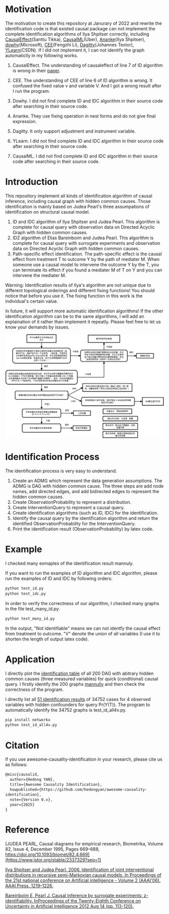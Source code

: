 # Motivation

The motivation to create this repository at Janurary of 2022 and rewrite the identification code is that existed causal package can not implement the complete identification algorithms of Ilya Shpitser correctly, including [CausalEffect](https://github.com/santikka/causaleffect)(Santtu Tikka), [CausalML](https://causalml.readthedocs.io/en/latest/about.html)(Uber), [Ananke](https://ananke.readthedocs.io/en/latest/)(Ilya Shpitser), [dowhy](https://github.com/py-why/dowhy)(Microsoft), [CEE](https://github.com/L-F-Z/CEE)(Fengzhi Li), [Dagitty](https://www.dagitty.net/)(Johannes Textor), [YLearn](https://github.com/DataCanvasIO/YLearn)(CSDN). If I did not implement it, I can not identify the graph automaticlly in my following works. 

1. CausalEffect.
The understanding of causaleffect of line 7 of ID algorithm is wrong in their [paper](https://www.jstatsoft.org/article/view/v076i12/0). 

2. CEE.
The understanding of CEE of line 6 of ID algorithm is wrong. It confused the fixed value v and variable V. And I got a wrong result after I run the program. 

3. Dowhy.
I did not find complete ID and IDC algorithm in their source code after searching in their source code. 

4. Ananke.
They use fixing operation in nest forms and do not give final expression. 

5. Dagitty.
It only support adjustment and instrument variable.

6. YLearn.
I did not find complete ID and IDC algorithm in their source code after searching in their source code. 

7. CausalML.
I did not find complete ID and IDC algorithm in their source code after searching in their source code. 

# Introduction

This repository implement all kinds of identification algorithm of causal inference, including causal graph with hidden common causes. Those identification is mainly based on Judea Pearl's three assumpations of identification on structural causal model. 

1. ID and IDC algorithm of Ilya Shpitser and Judea Pearl. This algorithm is complete for causal query with observation data on Directed Acyclic Graph with hidden common causes. 
2. IDZ algorithm of Elias Bareinboim and Judea Pearl. This algorithm is complete for causal query with surrogate experiments and observation data on Directed Acyclic Graph with hidden common causes. 
3. Path-specific effect identification. The path-specific effect is the causal effect from treatment T to outcome Y by the path of mediater M. When someone use a causal model to intervene the outcome Y by the T, you can terminate its effect if you found a mediater M of T on Y and you can intervene the mediater M. 

Warning: Identification results of Ilya's algorithm are not unique due to different topological orderings and different fixing functions! You should notice that before you use it. The fixing function in this work is the individual's certain value. 

In future, it will support more automatic identification algorithms! If the other identification algorithm can be to the same algorithms, I will add an explaination of it rather than implement it repeatly. Please feel free to let us know your demands by issues. 

![Decision Tree of Identification Algorithm](figs/因果效应识别流程图.png)

# Identification Process

The identification process is very easy to understand. 

1. Create an ADMG which represent the data generation assumptions. The ADMG is DAG with hidden common cause. The three steps are add node names, add directed edges, and add bidirected edges to represent the hidden common causes. 
2. Create ObservationProbability to represent a distribution. 
3. Create InterventionQuery to represent a causal query. 
4. Create identification algorithms (such as ID, IDC) for the identification.
5. Identify the causal query by the identification algorithm and return the identified ObservationProbability for the InterventionQuery. 
6. Print the identification result (ObservationProbability) by latex code. 

# Example

I checked many exmaples of the identification result mannuly. 

If you want to run the examples of ID algorithm and IDC algorithm, please run the examples of ID and IDC by following orders:

```python
python test_id.py
python test_idc.py
```

In order to verify the correctness of our algorithm, I checked many graphs in the file test_many_id.py. 

```python
python test_many_id.py
```

In the output, "Not identifiable" means we can not identfy the causal effect from treatment to outcome. "V" denote the union of all variables (I use it to shorten the length of output latex code).

# Application

I directly plot the [identification table](https://hedongyan.github.io/files/id3.html) of all 200 DAG with abitrary hidden common causes (three measured variables) for quick (conditional) causal query. I firstly identify the 200 graphs [mannully](https://hedongyan.github.io/files/myuai2022.pdf) and then check the correctness of the program. 

I directly list all [51 identification results](https://hedongyan.github.io/files/id4.pdf) of 34752 cases for 4 observed variables with hidden confounders for query Pr(Y(T)). The program to automatically identify the 34752 graphs is test_id_all4v.py. 

```python
pip install networkx
python test_id_all4v.py
```

# Citation

If you use awesome-causality-identification in your research, please cite us as follows:
```
@misc{causalid,
  author={Hedong YAN},
  title={Awesome Causality Identification},
  howpublished={https://github.com/hedongyan/awesome-causality-identification},
  note={Version 0.x},
  year={2025}
}
```

# Reference

[JUDEA PEARL, Causal diagrams for empirical research, Biometrika, Volume 82, Issue 4, December 1995, Pages 669–688, https://doi.org/10.1093/biomet/82.4.669](https://www.jstor.org/stable/2337329?seq=1)

[Ilya Shpitser and Judea Pearl. 2006. Identification of joint interventional distributions in recursive semi-Markovian causal models. In Proceedings of the 21st national conference on Artificial intelligence - Volume 2 (AAAI'06). AAAI Press, 1219–1226.](https://dl.acm.org/doi/abs/10.5555/1597348.1597382)

[Bareinboim E, Pearl J. Causal inference by surrogate experiments: z-identifiability. InProceedings of the Twenty-Eighth Conference on Uncertainty in Artificial Intelligence 2012 Aug 14 (pp. 113-120).](https://dl.acm.org/doi/abs/10.5555/3020652.3020668)
